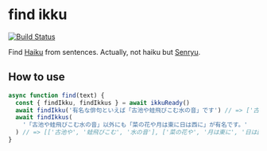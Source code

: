 # find ikku

[![Build Status](https://travis-ci.com/sunya9/find-ikku.svg?branch=master)](https://travis-ci.com/sunya9/find-ikku)

Find [Haiku](https://en.wikipedia.org/wiki/Haiku) from sentences. Actually, not haiku but [Senryu](https://en.wikipedia.org/wiki/Senry%C5%AB).

## How to use

```javascript
async function find(text) {
  const { findIkku, findIkkus } = await ikkuReady()
  await findIkku('有名な俳句といえば「古池や蛙飛びこむ水の音」です') // => ['古池や', '蛙飛びこむ', '水の音']
  await findIkkus(
    '「古池や蛙飛びこむ水の音」以外にも「菜の花や月は東に日は西に」が有名です。'
  ) // => [['古池や', '蛙飛びこむ', '水の音'], ['菜の花や', '月は東に', '日は西に']]
}
```
